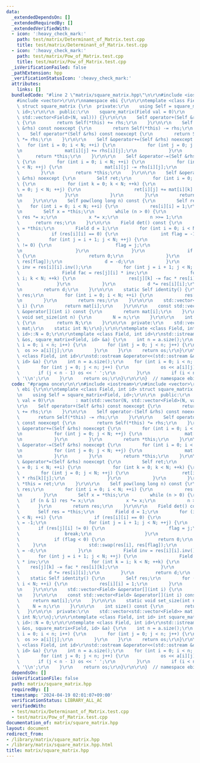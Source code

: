 ```yaml
---
data:
  _extendedDependsOn: []
  _extendedRequiredBy: []
  _extendedVerifiedWith:
  - icon: ':heavy_check_mark:'
    path: test/matrix/Determinant_of_Matrix.test.cpp
    title: test/matrix/Determinant_of_Matrix.test.cpp
  - icon: ':heavy_check_mark:'
    path: test/matrix/Pow_of_Matrix.test.cpp
    title: test/matrix/Pow_of_Matrix.test.cpp
  _isVerificationFailed: false
  _pathExtension: hpp
  _verificationStatusIcon: ':heavy_check_mark:'
  attributes:
    links: []
  bundledCode: "#line 2 \"matrix/square_matrix.hpp\"\n\r\n#include <iostream>\r\n\
    #include <vector>\r\n\r\nnamespace ebi {\r\n\r\ntemplate <class Field, int id>\
    \ struct square_matrix {\r\n  private:\r\n    using Self = square_matrix<Field,\
    \ id>;\r\n\r\n  public:\r\n    square_matrix(Field val = 0)\r\n        : mat(std::vector(N,\
    \ std::vector<Field>(N, val))) {}\r\n\r\n    Self operator+(Self &rhs) const noexcept\
    \ {\r\n        return Self(*this) += rhs;\r\n    }\r\n\r\n    Self operator-(Self\
    \ &rhs) const noexcept {\r\n        return Self(*this) -= rhs;\r\n    }\r\n\r\n\
    \    Self operator*(Self &rhs) const noexcept {\r\n        return Self(*this)\
    \ *= rhs;\r\n    }\r\n\r\n    Self &operator+=(Self &rhs) noexcept {\r\n     \
    \   for (int i = 0; i < N; ++i) {\r\n            for (int j = 0; j < N; ++j) {\r\
    \n                mat[i][j] += rhs[i][j];\r\n            }\r\n        }\r\n  \
    \      return *this;\r\n    }\r\n\r\n    Self &operator-=(Self &rhs) noexcept\
    \ {\r\n        for (int i = 0; i < N; ++i) {\r\n            for (int j = 0; j\
    \ < N; ++j) {\r\n                mat[i][j] -= rhs[i][j];\r\n            }\r\n\
    \        }\r\n        return *this;\r\n    }\r\n\r\n    Self &operator*=(Self\
    \ &rhs) noexcept {\r\n        Self ret;\r\n        for (int i = 0; i < N; ++i)\
    \ {\r\n            for (int k = 0; k < N; ++k) {\r\n                for (int j\
    \ = 0; j < N; ++j) {\r\n                    ret[i][j] += mat[i][k] * rhs[k][j];\r\
    \n                }\r\n            }\r\n        }\r\n        return *this = ret;\r\
    \n    }\r\n\r\n    Self pow(long long n) const {\r\n        Self res;\r\n    \
    \    for (int i = 0; i < N; ++i) {\r\n            res[i][i] = 1;\r\n        }\r\
    \n        Self x = *this;\r\n        while (n > 0) {\r\n            if (n & 1)\
    \ res *= x;\r\n            x *= x;\r\n            n >>= 1;\r\n        }\r\n  \
    \      return res;\r\n    }\r\n\r\n    Field det() const {\r\n        Self res\
    \ = *this;\r\n        Field d = 1;\r\n        for (int i = 0; i < N; ++i) {\r\n\
    \            if (res[i][i] == 0) {\r\n                int flag = -1;\r\n     \
    \           for (int j = i + 1; j < N; ++j) {\r\n                    if (res[j][i]\
    \ != 0) {\r\n                        flag = j;\r\n                        break;\r\
    \n                    }\r\n                }\r\n                if (flag < 0)\
    \ {\r\n                    return 0;\r\n                }\r\n                std::swap(res[i],\
    \ res[flag]);\r\n                d = -d;\r\n            }\r\n            Field\
    \ inv = res[i][i].inv();\r\n            for (int j = i + 1; j < N; ++j) {\r\n\
    \                Field fac = res[j][i] * inv;\r\n                for (int k =\
    \ i; k < N; ++k) {\r\n                    res[j][k] -= fac * res[i][k];\r\n  \
    \              }\r\n            }\r\n            d *= res[i][i];\r\n        }\r\
    \n        return d;\r\n    }\r\n\r\n    static Self identity() {\r\n        Self\
    \ res;\r\n        for (int i = 0; i < N; ++i) {\r\n            res[i][i] = 1;\r\
    \n        }\r\n        return res;\r\n    }\r\n\r\n    std::vector<Field> &operator[](int\
    \ i) {\r\n        return mat[i];\r\n    }\r\n\r\n    const std::vector<Field>\
    \ &operator[](int i) const {\r\n        return mat[i];\r\n    }\r\n\r\n    static\
    \ void set_size(int n) {\r\n        N = n;\r\n    }\r\n\r\n    int size() const\
    \ {\r\n        return N;\r\n    }\r\n\r\n  private:\r\n    std::vector<std::vector<Field>>\
    \ mat;\r\n    static int N;\r\n};\r\n\r\ntemplate <class Field, int id> int square_matrix<Field,\
    \ id>::N = 0;\r\n\r\ntemplate <class Field, int id>\r\nstd::istream &operator>>(std::istream\
    \ &os, square_matrix<Field, id> &a) {\r\n    int n = a.size();\r\n    for (int\
    \ i = 0; i < n; i++) {\r\n        for (int j = 0; j < n; j++) {\r\n          \
    \  os >> a[i][j];\r\n        }\r\n    }\r\n    return os;\r\n}\r\n\r\ntemplate\
    \ <class Field, int id>\r\nstd::ostream &operator<<(std::ostream &os, const square_matrix<Field,\
    \ id> &a) {\r\n    int n = a.size();\r\n    for (int i = 0; i < n; i++) {\r\n\
    \        for (int j = 0; j < n; j++) {\r\n            os << a[i][j];\r\n     \
    \       if (j < n - 1) os << ' ';\r\n        }\r\n        if (i < n - 1) os <<\
    \ '\\n';\r\n    }\r\n    return os;\r\n}\r\n\r\n}  // namespace ebi\n"
  code: "#pragma once\r\n\r\n#include <iostream>\r\n#include <vector>\r\n\r\nnamespace\
    \ ebi {\r\n\r\ntemplate <class Field, int id> struct square_matrix {\r\n  private:\r\
    \n    using Self = square_matrix<Field, id>;\r\n\r\n  public:\r\n    square_matrix(Field\
    \ val = 0)\r\n        : mat(std::vector(N, std::vector<Field>(N, val))) {}\r\n\
    \r\n    Self operator+(Self &rhs) const noexcept {\r\n        return Self(*this)\
    \ += rhs;\r\n    }\r\n\r\n    Self operator-(Self &rhs) const noexcept {\r\n \
    \       return Self(*this) -= rhs;\r\n    }\r\n\r\n    Self operator*(Self &rhs)\
    \ const noexcept {\r\n        return Self(*this) *= rhs;\r\n    }\r\n\r\n    Self\
    \ &operator+=(Self &rhs) noexcept {\r\n        for (int i = 0; i < N; ++i) {\r\
    \n            for (int j = 0; j < N; ++j) {\r\n                mat[i][j] += rhs[i][j];\r\
    \n            }\r\n        }\r\n        return *this;\r\n    }\r\n\r\n    Self\
    \ &operator-=(Self &rhs) noexcept {\r\n        for (int i = 0; i < N; ++i) {\r\
    \n            for (int j = 0; j < N; ++j) {\r\n                mat[i][j] -= rhs[i][j];\r\
    \n            }\r\n        }\r\n        return *this;\r\n    }\r\n\r\n    Self\
    \ &operator*=(Self &rhs) noexcept {\r\n        Self ret;\r\n        for (int i\
    \ = 0; i < N; ++i) {\r\n            for (int k = 0; k < N; ++k) {\r\n        \
    \        for (int j = 0; j < N; ++j) {\r\n                    ret[i][j] += mat[i][k]\
    \ * rhs[k][j];\r\n                }\r\n            }\r\n        }\r\n        return\
    \ *this = ret;\r\n    }\r\n\r\n    Self pow(long long n) const {\r\n        Self\
    \ res;\r\n        for (int i = 0; i < N; ++i) {\r\n            res[i][i] = 1;\r\
    \n        }\r\n        Self x = *this;\r\n        while (n > 0) {\r\n        \
    \    if (n & 1) res *= x;\r\n            x *= x;\r\n            n >>= 1;\r\n \
    \       }\r\n        return res;\r\n    }\r\n\r\n    Field det() const {\r\n \
    \       Self res = *this;\r\n        Field d = 1;\r\n        for (int i = 0; i\
    \ < N; ++i) {\r\n            if (res[i][i] == 0) {\r\n                int flag\
    \ = -1;\r\n                for (int j = i + 1; j < N; ++j) {\r\n             \
    \       if (res[j][i] != 0) {\r\n                        flag = j;\r\n       \
    \                 break;\r\n                    }\r\n                }\r\n   \
    \             if (flag < 0) {\r\n                    return 0;\r\n           \
    \     }\r\n                std::swap(res[i], res[flag]);\r\n                d\
    \ = -d;\r\n            }\r\n            Field inv = res[i][i].inv();\r\n     \
    \       for (int j = i + 1; j < N; ++j) {\r\n                Field fac = res[j][i]\
    \ * inv;\r\n                for (int k = i; k < N; ++k) {\r\n                \
    \    res[j][k] -= fac * res[i][k];\r\n                }\r\n            }\r\n \
    \           d *= res[i][i];\r\n        }\r\n        return d;\r\n    }\r\n\r\n\
    \    static Self identity() {\r\n        Self res;\r\n        for (int i = 0;\
    \ i < N; ++i) {\r\n            res[i][i] = 1;\r\n        }\r\n        return res;\r\
    \n    }\r\n\r\n    std::vector<Field> &operator[](int i) {\r\n        return mat[i];\r\
    \n    }\r\n\r\n    const std::vector<Field> &operator[](int i) const {\r\n   \
    \     return mat[i];\r\n    }\r\n\r\n    static void set_size(int n) {\r\n   \
    \     N = n;\r\n    }\r\n\r\n    int size() const {\r\n        return N;\r\n \
    \   }\r\n\r\n  private:\r\n    std::vector<std::vector<Field>> mat;\r\n    static\
    \ int N;\r\n};\r\n\r\ntemplate <class Field, int id> int square_matrix<Field,\
    \ id>::N = 0;\r\n\r\ntemplate <class Field, int id>\r\nstd::istream &operator>>(std::istream\
    \ &os, square_matrix<Field, id> &a) {\r\n    int n = a.size();\r\n    for (int\
    \ i = 0; i < n; i++) {\r\n        for (int j = 0; j < n; j++) {\r\n          \
    \  os >> a[i][j];\r\n        }\r\n    }\r\n    return os;\r\n}\r\n\r\ntemplate\
    \ <class Field, int id>\r\nstd::ostream &operator<<(std::ostream &os, const square_matrix<Field,\
    \ id> &a) {\r\n    int n = a.size();\r\n    for (int i = 0; i < n; i++) {\r\n\
    \        for (int j = 0; j < n; j++) {\r\n            os << a[i][j];\r\n     \
    \       if (j < n - 1) os << ' ';\r\n        }\r\n        if (i < n - 1) os <<\
    \ '\\n';\r\n    }\r\n    return os;\r\n}\r\n\r\n}  // namespace ebi"
  dependsOn: []
  isVerificationFile: false
  path: matrix/square_matrix.hpp
  requiredBy: []
  timestamp: '2024-04-19 02:01:07+09:00'
  verificationStatus: LIBRARY_ALL_AC
  verifiedWith:
  - test/matrix/Determinant_of_Matrix.test.cpp
  - test/matrix/Pow_of_Matrix.test.cpp
documentation_of: matrix/square_matrix.hpp
layout: document
redirect_from:
- /library/matrix/square_matrix.hpp
- /library/matrix/square_matrix.hpp.html
title: matrix/square_matrix.hpp
---
```

